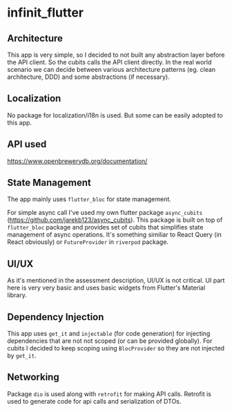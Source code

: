 # infinit_flutter

## Architecture

This app is very simple, so I decided to not built any abstraction layer before the API client. So the cubits calls the API client directly.
In the real world scenario we can decide between various architecture patterns (eg. clean architecture, DDD) and some abstractions (if necessary). 

## Localization

No package for localization/i18n is used. But some can be easily adopted to this app.

## API used

https://www.openbrewerydb.org/documentation/

## State Management

The app mainly uses `flutter_bloc` for state management. 

For simple async call I've used my own flutter package `async_cubits` (https://github.com/jarekb123/async_cubits). This package is built on top of `flutter_bloc` package and provides set of cubits that simplifies state management of async operations. It's something similiar to React Query (in React obviously) or `FutureProvider` in `riverpod` package.

## UI/UX

As it's mentioned in the assessment description, UI/UX is not critical. UI part here is very very basic and uses basic widgets from Flutter's Material library.

## Dependency Injection

This app uses `get_it` and `injectable` (for code generation) for injecting dependencies that are not not scoped (or can be provided globally). For cubits I decided to keep scoping using `BlocProvider` so they are not injected by `get_it`.

## Networking

Package `dio` is used along with `retrofit` for making API calls. Retrofit is used to generate code for api calls and serialization of DTOs.
